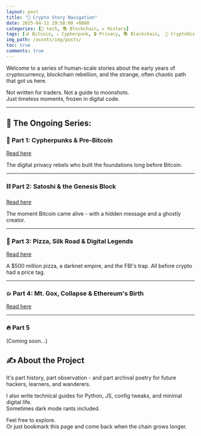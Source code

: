 ```yaml
---
layout: post
title: "🧭 Crypto Story Navigation"
date: 2025-04-11 19:58:00 +0800
categories: [🤖 tech, 📚 Blockchain, ✒️ History]
tags: [🪙 Bitcoin, ⚔️ Cypherpunk, 🔒 Privacy, 📚 Blockchain,  🧩 CryptoHistory, 👤 Satoshi, 📖 CryptoTales, 📝 Series]
img_path: /assets/img/posts/ 
toc: true 
comments: true 
---
```


Welcome to a series of human-scale stories about the early years of cryptocurrency, blockchain rebellion, and the strange, often chaotic path that got us here.

Not written for traders. Not a guide to moonshots.  
Just timeless moments, frozen in digital code.

---

## 📖 The Ongoing Series:

### 🪪 Part 1: Cypherpunks & Pre-Bitcoin

[Read here](https://kay-a11y.github.io/posts/2025-04-11-part1-cypherpunk/)

The digital privacy rebels who built the foundations long before Bitcoin.

---

### ⛓️ Part 2: Satoshi & the Genesis Block

[Read here](https://kay-a11y.github.io/posts/2025-04-11-part2-bitcoin/)

The moment Bitcoin came alive - with a hidden message and a ghostly creator.

---

### 🍕 Part 3: Pizza, Silk Road & Digital Legends

[Read here](https://kay-a11y.github.io/posts/2025-04-11-part3-silk)

A $500 million pizza, a darknet empire, and the FBI's trap. All before crypto had a price tag.

---

### 💥 Part 4: Mt. Gox, Collapse & Ethereum's Birth

[Read here](https://kay-a11y.github.io/posts/2025-04-11-part4-Ethereum)

---

### 🔥 Part 5

(Coming soon...)

## ✍️ About the Project

It's part history, part observation - and part archival poetry for future hackers, learners, and wanderers.

I also write technical guides for Python, JS, config tweaks, and minimal digital life.  
Sometimes dark mode rants included.

Feel free to explore.  
Or just bookmark this page and come back when the chain grows longer.